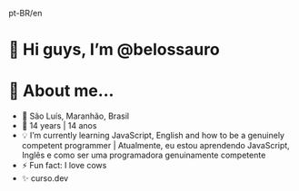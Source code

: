 pt-BR/en
# 👋 Hi guys, I’m @belossauro
# 👀 About me...
- 📌 São Luís, Maranhão, Brasil
- 🌱 14 years | 14 anos
- 💡 I’m currently learning JavaScript, English and how to be a genuinely competent programmer | Atualmente, eu estou aprendendo JavaScript, Inglês e como ser uma programadora genuinamente competente
- ⚡ Fun fact: I love cows
- ✨ curso.dev
